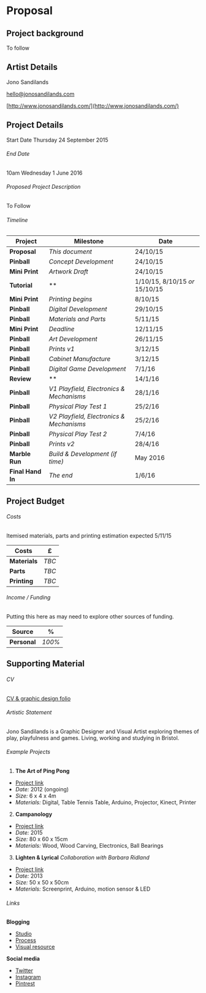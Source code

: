 Proposal
========

Project background
--------------
To follow

Artist Details
--------------
Jono Sandilands

hello@jonosandilands.com

[http://www.jonosandilands.com/](http://www.jonosandilands.com/)

Project Details
---------------
Start Date
Thursday 24 September 2015

###### End Date 
10am Wednesday 1 June 2016

###### Proposed Project Description
To Follow

###### Timeline

| Project        | Milestone          | Date  |
| ---------------- |-------------| -----|
| **Proposal** | *This document* | 24/10/15 |
| **Pinball** | *Concept Development*      |    24/10/15 |
| **Mini Print** | *Artwork Draft*      |    24/10/15 |
| **Tutorial** | **      |    1/10/15, 8/10/15 *or* 15/10/15  |
| **Mini Print** | *Printing begins*      |    8/10/15 |
| **Pinball** | *Digital Development*      |    29/10/15 |
| **Pinball** | *Materials and Parts*      |    5/11/15 |
| **Mini Print** | *Deadline*      |    12/11/15 |
| **Pinball** | *Art Development*      |    26/11/15 |
| **Pinball** | *Prints v1*      |    3/12/15 |
| **Pinball** | *Cabinet Manufacture*      |    3/12/15 |
| **Pinball** | *Digital Game Development*      |    7/1/16 |
| **Review** | **      |    14/1/16  |
| **Pinball** | *V1 Playfield, Electronics & Mechanisms*      |    28/1/16 |
| **Pinball** | *Physical Play Test 1*      |    25/2/16 |
| **Pinball** | *V2 Playfield, Electronics & Mechanisms*      |    25/2/16 |
| **Pinball** | *Physical Play Test 2*      |    7/4/16 |
| **Pinball** | *Prints v2*      |    28/4/16 |
| **Marble Run** | *Build & Development (if time)*      |    May 2016 |
| **Final Hand In** | *The end*      |    1/6/16 |


Project Budget
--------------
###### Costs

Itemised materials, parts and printing estimation expected 5/11/15

| Costs        |  £  |
| ---------------- |-----|
| **Materials** | *TBC* | 
| **Parts** | *TBC* | 
| **Printing** | *TBC* | 

###### Income / Funding

Putting this here as may need to explore other sources of funding.

| Source        |  %  |
| ---------------- |-----|
| **Personal** | *100%* | 

Supporting Material
-------------------
###### CV
[CV & graphic design folio](http://issuu.com/jonosandlands/docs/jonosandilands-graphicdesign-pad)

###### Artistic Statement
Jono Sandilands is a Graphic Designer and Visual Artist exploring themes of play, playfulness and games. Living, working and studying in Bristol.

###### Example Projects
1. **The Art of Ping Pong**
  * [Project link](http://jonosandilands.com/project/the-art-of-ping-pong/)
  * *Date:* 2012 (ongoing) 
  * *Size:* 6 x 4 x 4m 
  * *Materials:* Digital, Table Tennis Table, Arduino, Projector, Kinect, Printer
2. **Campanology**
  * [Project link](http://jonosandilands.com/print/campanology/)
  * *Date:* 2015
  * *Size:* 80 x 60 x 15cm
  * *Materials:* Wood, Wood Carving, Electronics, Ball Bearings
3. **Lighten & Lyrical** *Collaboration with Barbara Ridland*
  * [Project link](http://jonosandilands.com/print/lighten--lyrical/)
  * *Date:* 2013
  * *Size:* 50 x 50 x 50cm
  * *Materials:* Screenprint, Arduino, motion sensor & LED

###### Links
**Blogging**

* [Studio](http://workartplay.tumblr.com/)
* [Process](http://jonosandilands.blogspot.co.uk/)
* [Visual resource](http://jonosandilands.tumblr.com/)

**Social media**
* [Twitter](https://twitter.com/jonosandilands)
* [Instagram](http://instagram.com/jonosandilands)
* [Pintrest](https://uk.pinterest.com/jonosandilands/)

